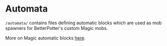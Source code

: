 # Automata

`/automata/` contains files defining automatic blocks which are used as mob spawners for BetterPotter's custom Magic mobs.

More on Magic automatic blocks [here](https://github.com/elBukkit/MagicPlugin/wiki/AutomaticBlocks).
